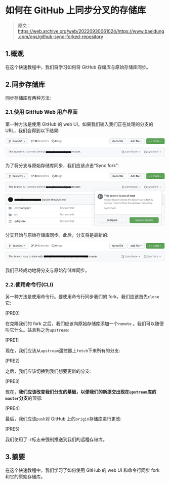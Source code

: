 # 如何在 GitHub 上同步分叉的存储库

> 原文：<https://web.archive.org/web/20220930061024/https://www.baeldung.com/ops/github-sync-forked-repository>

## 1.概观

在这个快速教程中，我们将学习如何将 GitHub 存储库与原始存储库同步。

## 2.同步存储库

同步存储库有两种方法:

### 2.1.使用 GitHub Web 用户界面

第一种方法是使用 GitHub 的 web UI。如果我们输入我们正在处理的分支的 URL，我们会得到以下结果:

[![](img/cbb20b1d66194c60de3f1a89e22b7c2f.png)](/web/20221207151406/https://www.baeldung.com/wp-content/uploads/2022/12/old_branch.jpg)

为了将分支与原始存储库同步，我们应该点击“Sync fork”:

[![](img/6dbd632193d0823d62cf972182b106f6.png)](/web/20221207151406/https://www.baeldung.com/wp-content/uploads/2022/12/syncing_branch.jpg)

分支开始与原始存储库同步。此后，分支将是最新的:

[![](img/ab90cf431486d8bd540ca0f685ba3b83.png)](/web/20221207151406/https://www.baeldung.com/wp-content/uploads/2022/12/new_branch.jpg)

我们已经成功地将分支与原始存储库同步。

### 2.2.使用命令行(CLI)

另一种方法是使用命令行。要使用命令行同步我们的 fork，我们应该首先`clone`它:

[PRE0]

在克隆我们的 fork 之后，我们应该向原始存储库添加一个`remote` 。我们可以随便叫它什么。姑且称之为`upstream`:

[PRE1]

现在，我们应该从`upstream`遥控器上`fetch`下来所有的分支:

[PRE2]

之后，我们应该切换到我们想要更新的分支:

[PRE3]

现在，**我们应该改变我们分支的基础，以便我们的新提交出现在`upstream`库的`master`分支**的顶部:

[PRE4]

最后，我们应该`push`对 GitHub 上的`origin`存储库进行更改:

[PRE5]

我们使用了`-f`标志来强制推送到我们的远程存储库。

## 3.摘要

在这个快速教程中，我们学习了如何使用 GitHub 的 web UI 和命令行同步 fork 和它的原始存储库。